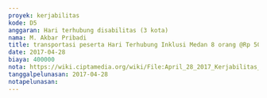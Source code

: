 ```yaml
---
proyek: kerjabilitas
kode: D5
anggaran: Hari terhubung disabilitas (3 kota)
nama: M. Akbar Pribadi
title: transportasi peserta Hari Terhubung Inklusi Medan 8 orang @Rp 50,000
date: 2017-04-28
biaya: 400000
nota: https://wiki.ciptamedia.org/wiki/File:April_28_2017_Kerjabilitas_D5_penerima_transport_1_akbar.png
tanggalpelunasan: 2017-04-28
notapelunasan:
---
```

